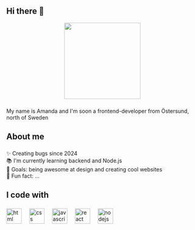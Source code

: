 ## Hi there 👋

<div align="center">
  <img height="200" src="https://media1.giphy.com/media/v1.Y2lkPTc5MGI3NjExdjVzY3JwZnY0OGNuZ2l5eHpsa3V1MGRjcW5jdHVmajY0NHgxaG40dCZlcD12MV9pbnRlcm5hbF9naWZfYnlfaWQmY3Q9Zw/scZPhLqaVOM1qG4lT9/giphy.gif"  />
</div>

###

<p align="left">My name is Amanda and I'm soon a frontend-developer from Östersund, north of Sweden</p>

###

<h2 align="left">About me</h2>

###

<p align="left">✨ Creating bugs since 2024<br>📚 I'm currently learning backend and Node.js<br>🎯 Goals: being awesome at design and creating cool websites<br>🎲 Fun fact: ...</p>

###

<h2 align="left">I code with</h2>

###

<div align="left">
  <img src="https://cdn.jsdelivr.net/npm/programming-languages-logos@0.0.3/src/html/html.svg" height="40" alt="html logo"  />
  <img width="12" />
  <img src="https://cdn.jsdelivr.net/npm/programming-languages-logos@0.0.3/src/css/css.svg" height="40" alt="css logo"  />
  <img width="12" />
  <img src="https://cdn.jsdelivr.net/gh/devicons/devicon/icons/javascript/javascript-original.svg" height="40" alt="javascript logo"  />
  <img width="12" />
  <img src="https://cdn.jsdelivr.net/gh/devicons/devicon/icons/react/react-original.svg" height="40" alt="react logo"  />
  <img width="12" />
  <img src="https://cdn.jsdelivr.net/gh/devicons/devicon/icons/nodejs/nodejs-original.svg" height="40" alt="nodejs logo"  />
</div>

###

